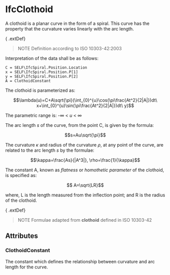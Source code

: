 # IfcClothoid

A clothoid is a planar curve in the form of a spiral. This curve has the property that the curvature varies linearly with the arc length.
<!-- end of short definition -->

{ .extDef}
> NOTE Definition according to ISO 10303-42:2003

Interpretation of the data shall be as follows:

```
C = SELF\IfcSpiral.Position.Location
x = SELF\IfcSpiral.Position.P[1]
y = SELF\IfcSpiral.Position.P[2]
A = ClothoidConstant
```

The clothoid is parameterized as:

$$\lambda(u)=C+A\sqrt{\pi}(\int_{0}^{u}\cos(\pi\frac{At^2}{2|A|})dt\ x+\int_{0}^{u}\sin(\pi\frac{At^2}{2|A|})dt\ y)$$

The parametric range is: -∞ < _u_ < ∞

The arc length _s_ of the curve, from the point C, is given by the formula:

$$s=Au\sqrt{\pi}$$

The curvature _κ_ and radius of the curvature _ρ_, at any point of the curve, are related to the arc length _s_ by the formulae:

$$\kappa=\frac{As}{|A^3|}, \rho=\frac{1}{\kappa}$$

The constant A, known as _flatness_ or _homothetic parameter_ of the clothoid, is specified as:

$$ A=\sqrt{LR}$$

where, L is the length measured from the inflection point; and R is the radius of the clothoid.

{ .extDef}
> NOTE Formulae adapted from **clothoid** defined in ISO 10303-42

## Attributes

### ClothoidConstant
The constant which defines the relationship between curvature and arc length for the curve.
